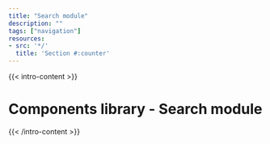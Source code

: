 ```yaml
---
title: "Search module"
description: ""
tags: ["navigation"]
resources:
- src: '*/'
  title: 'Section #:counter'
---
```


{{< intro-content >}}
# Components library - Search module
{{< /intro-content >}}
